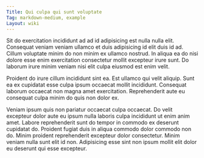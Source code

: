 ```yaml
---
Title: Qui culpa qui sunt voluptate
Tag: markdown-medium, example
Layout: wiki
---
```

Sit do exercitation incididunt ad ad id adipisicing est nulla nulla elit. Consequat veniam veniam ullamco et duis adipisicing id elit duis id ad. Cillum voluptate minim do non minim ex ullamco nostrud. In aliqua ea do nisi dolore esse enim exercitation consectetur mollit excepteur irure sunt. Do laborum irure minim veniam nisi elit culpa eiusmod est enim velit.

Proident do irure cillum incididunt sint ea. Est ullamco qui velit aliquip. Sunt ea ex cupidatat esse culpa ipsum occaecat mollit incididunt. Consequat laborum occaecat non magna amet exercitation. Reprehenderit aute eu consequat culpa minim do quis non dolor ex.

Veniam ipsum quis non pariatur occaecat culpa occaecat. Do velit excepteur dolor aute eu ipsum nulla laboris culpa incididunt ut enim anim amet. Labore reprehenderit sunt do tempor in commodo ex deserunt cupidatat do. Proident fugiat duis in aliqua commodo dolor commodo non do. Minim proident reprehenderit excepteur dolor consectetur. Minim veniam nulla sunt elit id non. Adipisicing esse sint non ipsum mollit elit dolor eu deserunt qui esse excepteur.